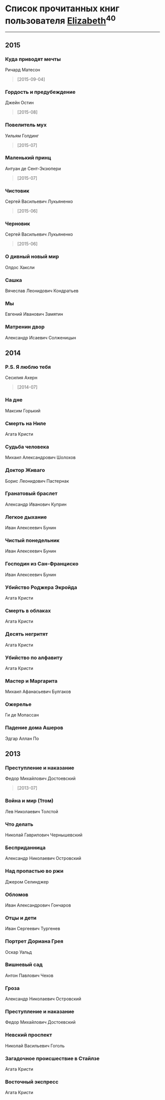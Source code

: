 # Список прочитанных книг пользователя [Elizabeth](https://plus.google.com/u/0/104552599929223768404/)<sup>40</sup>
---

## 2015

### Куда приводят мечты
Ричард Матесон
> [2015-09-04] 


### Гордость и предубеждение
Джейн Остин
> [2015-08] 


### Повелитель мух
Уильям Голдинг
> [2015-07] 


### Маленький принц
Антуан де Сент-Экзюпери
> [2015-07] 


### Чистовик
Сергей Васильевич Лукьяненко
> [2015-06] 


### Черновик
Сергей Васильевич Лукьяненко
> [2015-06] 


### О дивный новый мир
Олдос Хаксли


### Сашка
Вячеслав Леонидович Кондратьев


### Мы
Евгений Иванович Замятин


### Матренин двор
Александр Исаевич Солженицын



## 2014

### P.S. Я люблю тебя
Сесилия Ахерн
> [2014-07] 


### На дне
Максим Горький


### Смерть на Ниле
Агата Кристи


### Судьба человека
Михаил Александрович Шолохов


### Доктор Живаго
Борис Леонидович Пастернак


### Гранатовый браслет
Александр Иванович Куприн


### Легкое дыхание
Иван Алексеевич Бунин


### Чистый понедельник
Иван Алексеевич Бунин


### Господин из Сан-Франциско
Иван Алексеевич Бунин


### Убийство Роджера Экройда
Агата Кристи


### Смерть в облаках
Агата Кристи


### Десять негритят
Агата Кристи


### Убийство по алфавиту
Агата Кристи


### Мастер и Маргарита
Михаил Афанасьевич Булгаков


### Ожерелье
Ги де Мопассан


### Падение дома Ашеров
Эдгар Аллан По



## 2013

### Преступление и наказание
Федор Михайлович Достоевский
> [2013-07] 


### Война и мир (1том)
Лев Николаевич Толстой


### Что делать
Николай Гаврилович Чернышевский


### Бесприданница
Александр Николаевич Островский


### Над пропастью во ржи
Джером Селинджер


### Обломов
Иван Александрович Гончаров


### Отцы и дети
Иван Сергеевич Тургенев


### Портрет Дориана Грея
Оскар Уальд


### Вишневый сад
Антон Павлович Чехов


### Гроза
Александр Николаевич Островский


### Преступление и наказание
Федор Михайлович Достоевский


### Невский проспект
Николай Васильевич Гоголь


### Загадочное происшествие в Стайлзе
Агата Кристи


### Восточный экспресс
Агата Кристи




